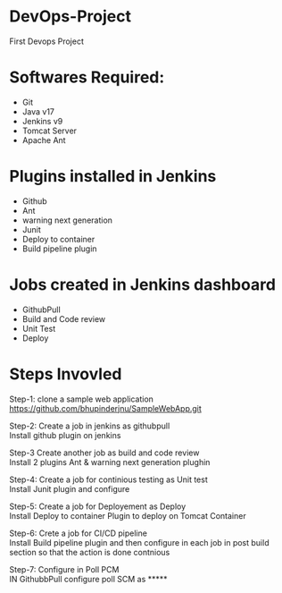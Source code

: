 # DevOps-Project
First Devops Project

# Softwares Required:
- Git
- Java v17
- Jenkins v9
- Tomcat Server
- Apache Ant

# Plugins installed in Jenkins
- Github
- Ant
- warning next generation
- Junit
- Deploy to container
- Build pipeline plugin

# Jobs created in Jenkins dashboard
- GithubPull
- Build and Code review
- Unit Test 
- Deploy

# Steps Invovled
Step-1: clone a sample web application
        https://github.com/bhupinderjnu/SampleWebApp.git

Step-2: Create a job in jenkins as githubpull  
        Install github plugin on jenkins
 
Step-3 Create another job as build and code review  
       Install 2 plugins Ant & warning next generation plughin

Step-4: Create a job for continious testing as Unit test  
        Install Junit plugin and configure

Step-5: Create a job for Deployement as Deploy  
        Install Deploy to container Plugin to deploy on Tomcat Container

Step-6: Crete a job for CI/CD pipeline  
        Install Build pipeline plugin and then configure in each job in post build section so that the action is done contnious
	
Step-7: Configure in Poll PCM  
        IN GithubbPull configure poll SCM as *****
